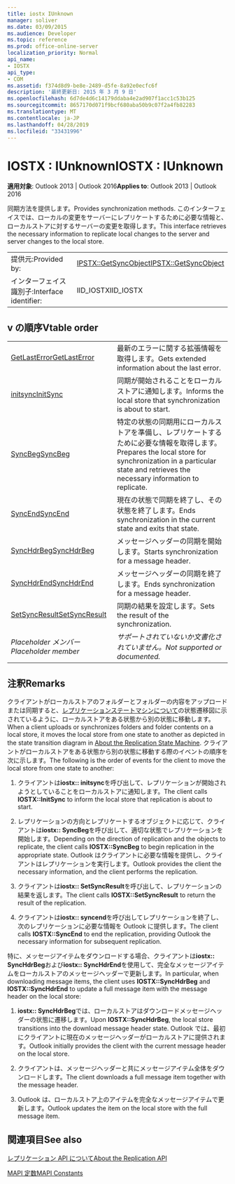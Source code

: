 ```yaml
---
title: iostx IUnknown
manager: soliver
ms.date: 03/09/2015
ms.audience: Developer
ms.topic: reference
ms.prod: office-online-server
localization_priority: Normal
api_name:
- IOSTX
api_type:
- COM
ms.assetid: f374d8d9-be8e-2489-d5fe-8a92e0ecfc6f
description: '最終更新日: 2015 年 3 月 9 日'
ms.openlocfilehash: 6d7de4d6c14179ddaba4e2ad907f1acc1c53b125
ms.sourcegitcommit: 8657170d071f9bcf680aba50b9c07f2a4fb82283
ms.translationtype: MT
ms.contentlocale: ja-JP
ms.lasthandoff: 04/28/2019
ms.locfileid: "33431996"
---
```

# <a name="iostx--iunknown"></a><span data-ttu-id="b513c-103">IOSTX : IUnknown</span><span class="sxs-lookup"><span data-stu-id="b513c-103">IOSTX : IUnknown</span></span>

  
  
<span data-ttu-id="b513c-104">**適用対象**: Outlook 2013 | Outlook 2016</span><span class="sxs-lookup"><span data-stu-id="b513c-104">**Applies to**: Outlook 2013 | Outlook 2016</span></span> 
  
<span data-ttu-id="b513c-105">同期方法を提供します。</span><span class="sxs-lookup"><span data-stu-id="b513c-105">Provides synchronization methods.</span></span> <span data-ttu-id="b513c-106">このインターフェイスでは、ローカルの変更をサーバーにレプリケートするために必要な情報と、ローカルストアに対するサーバーの変更を取得します。</span><span class="sxs-lookup"><span data-stu-id="b513c-106">This interface retrieves the necessary information to replicate local changes to the server and server changes to the local store.</span></span>
  
|||
|:-----|:-----|
|<span data-ttu-id="b513c-107">提供元:</span><span class="sxs-lookup"><span data-stu-id="b513c-107">Provided by:</span></span>  <br/> |[<span data-ttu-id="b513c-108">IPSTX::GetSyncObject</span><span class="sxs-lookup"><span data-stu-id="b513c-108">IPSTX::GetSyncObject</span></span>](iostx-setsyncresult.md) <br/> |
|<span data-ttu-id="b513c-109">インターフェイス識別子:</span><span class="sxs-lookup"><span data-stu-id="b513c-109">Interface identifier:</span></span>  <br/> |<span data-ttu-id="b513c-110">IID_IOSTX</span><span class="sxs-lookup"><span data-stu-id="b513c-110">IID_IOSTX</span></span>  <br/> |
   
## <a name="vtable-order"></a><span data-ttu-id="b513c-111">v の順序</span><span class="sxs-lookup"><span data-stu-id="b513c-111">Vtable order</span></span>

|||
|:-----|:-----|
|[<span data-ttu-id="b513c-112">GetLastError</span><span class="sxs-lookup"><span data-stu-id="b513c-112">GetLastError</span></span>](iostx-getlasterror.md) <br/> |<span data-ttu-id="b513c-113">最新のエラーに関する拡張情報を取得します。</span><span class="sxs-lookup"><span data-stu-id="b513c-113">Gets extended information about the last error.</span></span>  <br/> |
|[<span data-ttu-id="b513c-114">initsync</span><span class="sxs-lookup"><span data-stu-id="b513c-114">InitSync</span></span>](iostx-initsync.md) <br/> |<span data-ttu-id="b513c-115">同期が開始されることをローカルストアに通知します。</span><span class="sxs-lookup"><span data-stu-id="b513c-115">Informs the local store that synchronization is about to start.</span></span>  <br/> |
|[<span data-ttu-id="b513c-116">SyncBeg</span><span class="sxs-lookup"><span data-stu-id="b513c-116">SyncBeg</span></span>](iostx-syncbeg.md) <br/> |<span data-ttu-id="b513c-117">特定の状態の同期用にローカルストアを準備し、レプリケートするために必要な情報を取得します。</span><span class="sxs-lookup"><span data-stu-id="b513c-117">Prepares the local store for synchronization in a particular state and retrieves the necessary information to replicate.</span></span>  <br/> |
|[<span data-ttu-id="b513c-118">SyncEnd</span><span class="sxs-lookup"><span data-stu-id="b513c-118">SyncEnd</span></span>](iostx-syncend.md) <br/> |<span data-ttu-id="b513c-119">現在の状態で同期を終了し、その状態を終了します。</span><span class="sxs-lookup"><span data-stu-id="b513c-119">Ends synchronization in the current state and exits that state.</span></span>  <br/> |
|[<span data-ttu-id="b513c-120">SyncHdrBeg</span><span class="sxs-lookup"><span data-stu-id="b513c-120">SyncHdrBeg</span></span>](iostx-synchdrbeg.md) <br/> |<span data-ttu-id="b513c-121">メッセージヘッダーの同期を開始します。</span><span class="sxs-lookup"><span data-stu-id="b513c-121">Starts synchronization for a message header.</span></span>  <br/> |
|[<span data-ttu-id="b513c-122">SyncHdrEnd</span><span class="sxs-lookup"><span data-stu-id="b513c-122">SyncHdrEnd</span></span>](iostx-synchdrend.md) <br/> |<span data-ttu-id="b513c-123">メッセージヘッダーの同期を終了します。</span><span class="sxs-lookup"><span data-stu-id="b513c-123">Ends synchronization for a message header.</span></span>  <br/> |
|[<span data-ttu-id="b513c-124">SetSyncResult</span><span class="sxs-lookup"><span data-stu-id="b513c-124">SetSyncResult</span></span>](iostx-setsyncresult.md) <br/> |<span data-ttu-id="b513c-125">同期の結果を設定します。</span><span class="sxs-lookup"><span data-stu-id="b513c-125">Sets the result of the synchronization.</span></span>  <br/> |
| <span data-ttu-id="b513c-126">*Placeholder メンバー*</span><span class="sxs-lookup"><span data-stu-id="b513c-126">*Placeholder member*</span></span>  <br/> | <span data-ttu-id="b513c-127">*サポートされていないか文書化されていません。*</span><span class="sxs-lookup"><span data-stu-id="b513c-127">*Not supported or documented.*</span></span>  <br/> |
   
## <a name="remarks"></a><span data-ttu-id="b513c-128">注釈</span><span class="sxs-lookup"><span data-stu-id="b513c-128">Remarks</span></span>

<span data-ttu-id="b513c-129">クライアントがローカルストアのフォルダーとフォルダーの内容をアップロードまたは同期すると、[レプリケーションステートマシンについて](about-the-replication-state-machine.md)の状態遷移図に示されているように、ローカルストアをある状態から別の状態に移動します。</span><span class="sxs-lookup"><span data-stu-id="b513c-129">When a client uploads or synchronizes folders and folder contents on a local store, it moves the local store from one state to another as depicted in the state transition diagram in [About the Replication State Machine](about-the-replication-state-machine.md).</span></span> <span data-ttu-id="b513c-130">クライアントがローカルストアをある状態から別の状態に移動する際のイベントの順序を次に示します。</span><span class="sxs-lookup"><span data-stu-id="b513c-130">The following is the order of events for the client to move the local store from one state to another:</span></span>
  
1. <span data-ttu-id="b513c-131">クライアントは**iostx:: initsync**を呼び出して、レプリケーションが開始されようとしていることをローカルストアに通知します。</span><span class="sxs-lookup"><span data-stu-id="b513c-131">The client calls **IOSTX::InitSync** to inform the local store that replication is about to start.</span></span> 
    
2. <span data-ttu-id="b513c-132">レプリケーションの方向とレプリケートするオブジェクトに応じて、クライアントは**iostx:: SyncBeg**を呼び出して、適切な状態でレプリケーションを開始します。</span><span class="sxs-lookup"><span data-stu-id="b513c-132">Depending on the direction of replication and the objects to replicate, the client calls **IOSTX::SyncBeg** to begin replication in the appropriate state.</span></span> <span data-ttu-id="b513c-133">Outlook はクライアントに必要な情報を提供し、クライアントはレプリケーションを実行します。</span><span class="sxs-lookup"><span data-stu-id="b513c-133">Outlook provides the client the necessary information, and the client performs the replication.</span></span> 
    
3. <span data-ttu-id="b513c-134">クライアントは**iostx:: SetSyncResult**を呼び出して、レプリケーションの結果を返します。</span><span class="sxs-lookup"><span data-stu-id="b513c-134">The client calls **IOSTX::SetSyncResult** to return the result of the replication.</span></span> 
    
4. <span data-ttu-id="b513c-135">クライアントは**iostx:: syncend**を呼び出してレプリケーションを終了し、次のレプリケーションに必要な情報を Outlook に提供します。</span><span class="sxs-lookup"><span data-stu-id="b513c-135">The client calls **IOSTX::SyncEnd** to end the replication, providing Outlook the necessary information for subsequent replication.</span></span> 
    
<span data-ttu-id="b513c-136">特に、メッセージアイテムをダウンロードする場合、クライアントは**iostx:: SyncHdrBeg**および**iostx:: SyncHdrEnd**を使用して、完全なメッセージアイテムをローカルストアのメッセージヘッダーで更新します。</span><span class="sxs-lookup"><span data-stu-id="b513c-136">In particular, when downloading message items, the client uses **IOSTX::SyncHdrBeg** and **IOSTX::SyncHdrEnd** to update a full message item with the message header on the local store:</span></span> 
  
1. <span data-ttu-id="b513c-137">**iostx:: SyncHdrBeg**では、ローカルストアはダウンロードメッセージヘッダーの状態に遷移します。</span><span class="sxs-lookup"><span data-stu-id="b513c-137">Upon **IOSTX::SyncHdrBeg**, the local store transitions into the download message header state.</span></span> <span data-ttu-id="b513c-138">Outlook では、最初にクライアントに現在のメッセージヘッダーがローカルストアに提供されます。</span><span class="sxs-lookup"><span data-stu-id="b513c-138">Outlook initially provides the client with the current message header on the local store.</span></span>
    
2. <span data-ttu-id="b513c-139">クライアントは、メッセージヘッダーと共にメッセージアイテム全体をダウンロードします。</span><span class="sxs-lookup"><span data-stu-id="b513c-139">The client downloads a full message item together with the message header.</span></span>
    
3. <span data-ttu-id="b513c-140">Outlook は、ローカルストア上のアイテムを完全なメッセージアイテムで更新します。</span><span class="sxs-lookup"><span data-stu-id="b513c-140">Outlook updates the item on the local store with the full message item.</span></span>
    
## <a name="see-also"></a><span data-ttu-id="b513c-141">関連項目</span><span class="sxs-lookup"><span data-stu-id="b513c-141">See also</span></span>



[<span data-ttu-id="b513c-142">レプリケーション API について</span><span class="sxs-lookup"><span data-stu-id="b513c-142">About the Replication API</span></span>](about-the-replication-api.md)
  
[<span data-ttu-id="b513c-143">MAPI 定数</span><span class="sxs-lookup"><span data-stu-id="b513c-143">MAPI Constants</span></span>](mapi-constants.md)

